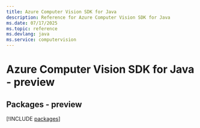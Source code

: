 ```yaml
---
title: Azure Computer Vision SDK for Java
description: Reference for Azure Computer Vision SDK for Java
ms.date: 07/17/2025
ms.topic: reference
ms.devlang: java
ms.service: computervision
---
```

# Azure Computer Vision SDK for Java - preview
## Packages - preview
[!INCLUDE [packages](computer-vision-index.md)]